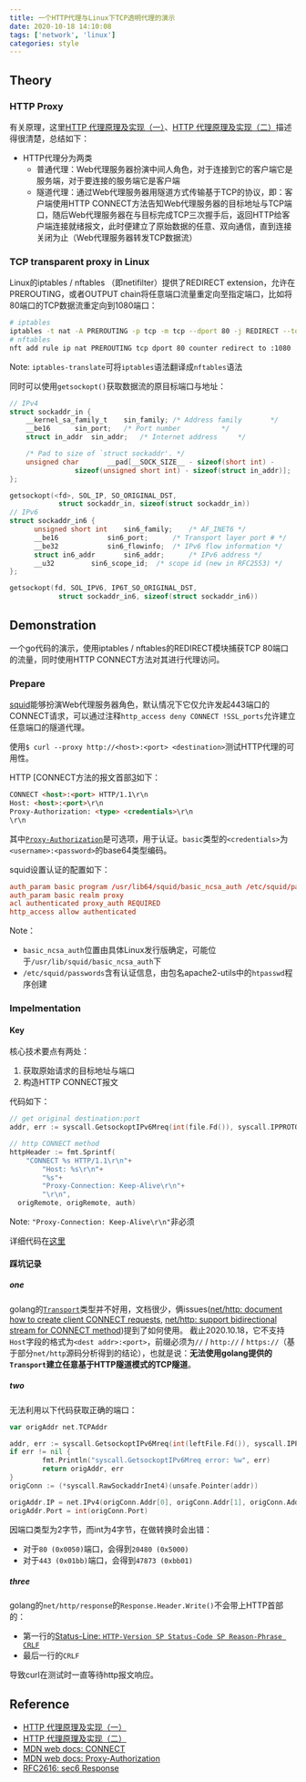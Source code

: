 ```yaml
---
title: 一个HTTP代理与Linux下TCP透明代理的演示
date: 2020-10-18 14:10:08
tags: ['network', 'linux']
categories: style
---
```


## Theory

### HTTP Proxy

有关原理，这里[HTTP 代理原理及实现（一）][1]、[HTTP 代理原理及实现（二）][2]描述得很清楚，总结如下：

- HTTP代理分为两类
  - 普通代理：Web代理服务器扮演中间人角色，对于连接到它的客户端它是服务端，对于要连接的服务端它是客户端
  - 隧道代理：通过Web代理服务器用隧道方式传输基于TCP的协议，即：客户端使用HTTP CONNECT方法告知Web代理服务器的目标地址与TCP端口，随后Web代理服务器在与目标完成TCP三次握手后，返回HTTP给客户端连接就绪报文，此时便建立了原始数据的任意、双向通信，直到连接关闭为止（Web代理服务器转发TCP数据流）

### TCP transparent proxy in Linux

Linux的iptables / nftables （即netifilter）提供了REDIRECT extension，允许在PREROUTING，或者OUTPUT chain将任意端口流量重定向至指定端口，比如将80端口的TCP数据流重定向到1080端口：

```bash
# iptables
iptables -t nat -A PREROUTING -p tcp -m tcp --dport 80 -j REDIRECT --to-ports 1080
# nftables
nft add rule ip nat PREROUTING tcp dport 80 counter redirect to :1080
```

Note: `iptables-translate`可将`iptables`语法翻译成`nftables`语法

同时可以使用`getsockopt()`获取数据流的原目标端口与地址：

```c
// IPv4
struct sockaddr_in {
    __kernel_sa_family_t	sin_family;	/* Address family		*/
    __be16		sin_port;	/* Port number			*/
    struct in_addr	sin_addr;	/* Internet address		*/

    /* Pad to size of `struct sockaddr'. */
    unsigned char		__pad[__SOCK_SIZE__ - sizeof(short int) -
		      	sizeof(unsigned short int) - sizeof(struct in_addr)];
};

getsockopt(<fd>, SOL_IP, SO_ORIGINAL_DST,
            struct sockaddr_in, sizeof(struct sockaddr_in))
// IPv6
struct sockaddr_in6 {
	  unsigned short int	sin6_family;    /* AF_INET6 */
	  __be16			sin6_port;      /* Transport layer port # */
	  __be32			sin6_flowinfo;  /* IPv6 flow information */
	  struct in6_addr		sin6_addr;      /* IPv6 address */
	  __u32			sin6_scope_id;  /* scope id (new in RFC2553) */
};

getsockopt(fd, SOL_IPV6, IP6T_SO_ORIGINAL_DST,
            struct sockaddr_in6, sizeof(struct sockaddr_in6))
```

## Demonstration

一个go代码的演示，使用iptables / nftables的REDIRECT模块捕获TCP 80端口的流量，同时使用HTTP CONNECT方法对其进行代理访问。

### Prepare

[squid](http://www.squid-cache.org/)能够扮演Web代理服务器角色，默认情况下它仅允许发起443端口的CONNECT请求，可以通过注释`http_access deny CONNECT !SSL_ports`允许建立任意端口的隧道代理。

使用`$ curl --proxy http://<host>:<port> <destination>`测试HTTP代理的可用性。

HTTP [CONNECT方法的报文首部[3]如下：

```md
CONNECT <host>:<port> HTTP/1.1\r\n
Host: <host>:<port>\r\n
Proxy-Authorization: <type> <credentials>\r\n
\r\n
```

其中[`Proxy-Authorization`][4]是可选项，用于认证。`basic`类型的`<credentials>`为`<username>:<password>`的base64类型编码。

squid设置认证的配置如下：

```conf
auth_param basic program /usr/lib64/squid/basic_ncsa_auth /etc/squid/passwords
auth_param basic realm proxy
acl authenticated proxy_auth REQUIRED
http_access allow authenticated
```

Note：

- `basic_ncsa_auth`位置由具体Linux发行版确定，可能位于`/usr/lib/squid/basic_ncsa_auth`下
- `/etc/squid/passwords`含有认证信息，由包名apache2-utils中的`htpasswd`程序创建

### Impelmentation

#### Key

核心技术要点有两处：

1. 获取原始请求的目标地址与端口
2. 构造HTTP CONNECT报文

代码如下：

```go
// get original destination:port
addr, err := syscall.GetsockoptIPv6Mreq(int(file.Fd()), syscall.IPPROTO_IP, SO_ORIGINAL_DST)

// http CONNECT method
httpHeader := fmt.Sprintf(
	"CONNECT %s HTTP/1.1\r\n"+
		"Host: %s\r\n"+
		"%s"+
		"Proxy-Connection: Keep-Alive\r\n"+
		"\r\n",
  origRemote, origRemote, auth)
```

Note: `"Proxy-Connection: Keep-Alive\r\n"`非必须

详细代码在[这里](https://gist.github.com/time-river/210c730a66f5bf62b1fcc3cfc163335c)

#### 踩坑记录

##### one

golang的[`Transport`](https://github.com/golang/go/blob/606d4a38b9ae76df30cc1bcaeee79923a5792e59/src/net/http/transport.go)类型并不好用，文档很少，俩issues([net/http: document how to create client CONNECT requests](https://github.com/golang/go/issues/22554), [net/http: support bidirectional stream for CONNECT method](https://github.com/golang/go/issues/17227))提到了如何使用。
截止2020.10.18，它不支持`Host`字段的格式为`<dest addr>:<port>`，前缀必须为`//` / `http://` / `https://`（基于部分`net/http`源码分析得到的结论），也就是说：__无法使用golang提供的`Transport`建立任意基于HTTP隧道模式的TCP隧道__。

##### two

无法利用以下代码获取正确的端口：

```go
var origAddr net.TCPAddr

addr, err := syscall.GetsockoptIPv6Mreq(int(leftFile.Fd()), syscall.IPPROTO_IP, SO_ORIGINAL_DST)
if err != nil {
		fmt.Println("syscall.GetsockoptIPv6Mreq error: %w", err)
		return origAddr, err
}
origConn := (*syscall.RawSockaddrInet4)(unsafe.Pointer(addr))

origAddr.IP = net.IPv4(origConn.Addr[0], origConn.Addr[1], origConn.Addr[2], origConn.Addr[3])
origAddr.Port = int(origConn.Port)
```

因端口类型为2字节，而int为4字节，在做转换时会出错：

- 对于`80 (0x0050)`端口，会得到`20480 (0x5000)`
- 对于`443 (0x01bb)`端口，会得到`47873 (0xbb01)`

##### three

golang的`net/http/response`的`Response.Header.Write()`不会带上HTTP首部的：

- 第一行的[Status-Line: `HTTP-Version SP Status-Code SP Reason-Phrase CRLF`](https://www.w3.org/Protocols/rfc2616/rfc2616-sec6.html)
- 最后一行的`CRLF`

导致curl在测试时一直等待http报文响应。

## Reference

- [HTTP 代理原理及实现（一）][1]
- [HTTP 代理原理及实现（二）][2]
- [MDN web docs: CONNECT][3]
- [MDN web docs: Proxy-Authorization][4]
- [RFC2616: sec6 Response][5]

[1]: https://imququ.com/post/web-proxy.html
[2]: https://imququ.com/post/web-proxy-2.html
[3]: https://developer.mozilla.org/en-US/docs/Web/HTTP/Methods/CONNECT
[4]: https://developer.mozilla.org/en-US/docs/Web/HTTP/Headers/oxy-Authorization
[5]: https://www.w3.org/Protocols/rfc2616/rfc2616-sec6.html
